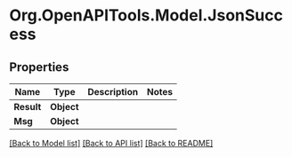 # Org.OpenAPITools.Model.JsonSuccess

## Properties

Name | Type | Description | Notes
------------ | ------------- | ------------- | -------------
**Result** | **Object** |  | 
**Msg** | **Object** |  | 

[[Back to Model list]](../README.md#documentation-for-models) [[Back to API list]](../README.md#documentation-for-api-endpoints) [[Back to README]](../README.md)

